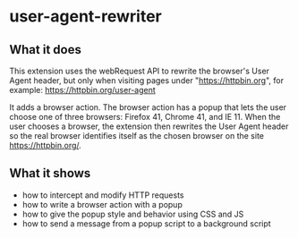 # user-agent-rewriter

## What it does

This extension uses the webRequest API to rewrite the browser's User Agent header, but only when visiting pages under "https://httpbin.org", for example: https://httpbin.org/user-agent

It adds a browser action. The browser action has a popup that lets the user choose one of three browsers: Firefox 41, Chrome 41, and IE 11. When the user chooses a browser, the extension then rewrites the User Agent header so the real browser identifies itself as the chosen browser on the site https://httpbin.org/.

## What it shows

* how to intercept and modify HTTP requests
* how to write a browser action with a popup
* how to give the popup style and behavior using CSS and JS
* how to send a message from a popup script to a background script
